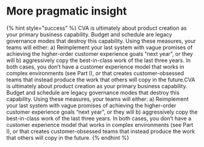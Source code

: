 # More pragmatic insight

{% hint style="success" %}
CVA is ultimately about product creation as your primary business capability. Budget and schedule are legacy governance modes that destroy this capability. Using these measures, your teams will either: a\) Reimplement your last system with vague promises of achieving the higher-order customer experience goals “next year”, or they will b\) aggressively copy the best-in-class work of the last three years. In both cases, you don’t have a customer experience model that works in complex environments \(see Part I\), or that creates customer-obsessed teams that instead produce the work that others will copy in the future.CVA is ultimately about product creation as your primary business capability. Budget and schedule are legacy governance modes that destroy this capability. Using these measures, your teams will either: a\) Reimplement your last system with vague promises of achieving the higher-order customer experience goals “next year”, or they will b\) aggressively copy the best-in-class work of the last three years. In both cases, you don’t have a customer experience model that works in complex environments \(see Part I\), or that creates customer-obsessed teams that instead produce the work that others will copy in the future.
{% endhint %}



